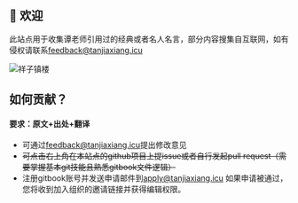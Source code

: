 


## 👋 欢迎

此站点用于收集谭老师引用过的经典或者名人名言，部分内容搜集自互联网，如有侵权请联系[feedback@tanjiaxiang.icu](mailto:feedback@tanjiaxiang.icu)

![祥子镇楼](https://tanjiaxiang.icu/skin/images/tjx.png)

## 如何贡献？

#### 要求：原文+出处+翻译

* 可通过[feedback@tanjiaxiang.icu](mailto:feedback@tanjiaxiang.icu)提出修改意见
* ~~可点击右上角在本站点的github项目上提issue或者自行发起pull request（需要掌握基本git技能且熟悉gitbook文件逻辑）~~
* 注册gitbook账号并发送申请邮件到[apply@tanjiaxiang.icu](mailto:apply@tanjiaxiang.icu) 如果申请被通过，您将收到加入组织的邀请链接并获得编辑权限。
